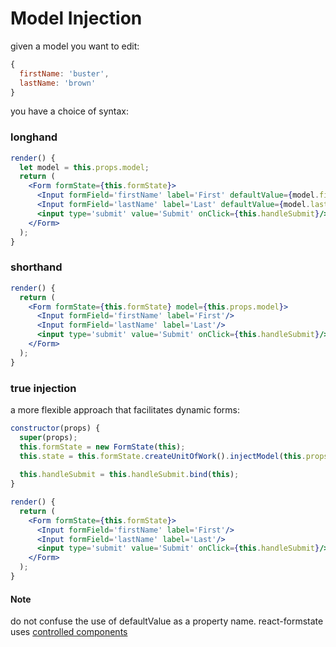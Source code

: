 # Model Injection

given a model you want to edit:

```jsx
{
  firstName: 'buster',
  lastName: 'brown'
}
```

you have a choice of syntax:

### longhand

```jsx
render() {
  let model = this.props.model;
  return (
    <Form formState={this.formState}>
      <Input formField='firstName' label='First' defaultValue={model.firstName}/>
      <Input formField='lastName' label='Last' defaultValue={model.lastName}/>
      <input type='submit' value='Submit' onClick={this.handleSubmit}/>
    </Form>
  );
}
```

### shorthand

```jsx
render() {
  return (
    <Form formState={this.formState} model={this.props.model}>
      <Input formField='firstName' label='First'/>
      <Input formField='lastName' label='Last'/>
      <input type='submit' value='Submit' onClick={this.handleSubmit}/>
    </Form>
  );
}
```

### true injection

a more flexible approach that facilitates dynamic forms:

```jsx
constructor(props) {
  super(props);
  this.formState = new FormState(this);
  this.state = this.formState.createUnitOfWork().injectModel(this.props.model);
  
  this.handleSubmit = this.handleSubmit.bind(this);
}

render() {
  return (
    <Form formState={this.formState}>
      <Input formField='firstName' label='First'/>
      <Input formField='lastName' label='Last'/>
      <input type='submit' value='Submit' onClick={this.handleSubmit}/>
    </Form>
  );
}
```

#### Note

do not confuse the use of defaultValue as a property name. react-formstate uses [controlled components](https://facebook.github.io/react/docs/forms.html#controlled-components)
